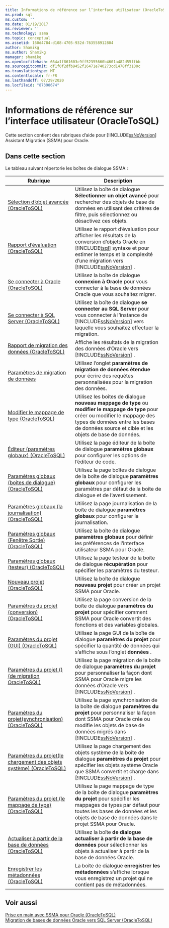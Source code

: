 ```yaml
---
title: Informations de référence sur l’interface utilisateur (OracleToSQL) | Microsoft Docs
ms.prod: sql
ms.custom: ''
ms.date: 01/19/2017
ms.reviewer: ''
ms.technology: ssma
ms.topic: conceptual
ms.assetid: 160d4784-d108-4705-932d-763558912804
author: Shamikg
ms.author: Shamikg
manager: shamikg
ms.openlocfilehash: 664a1f861603c9ff52355660b4601a482d55ffbb
ms.sourcegitcommit: df1f0f2dfb9452f16471e740273cd1478ff3100c
ms.translationtype: MT
ms.contentlocale: fr-FR
ms.lasthandoff: 07/29/2020
ms.locfileid: "87390674"
---
```

# <a name="user-interface-reference-oracletosql"></a>Informations de référence sur l’interface utilisateur (OracleToSQL)
Cette section contient des rubriques d’aide pour [!INCLUDE[ssNoVersion](../../includes/ssnoversion-md.md)] Assistant Migration (SSMA) pour Oracle.  
  
## <a name="in-this-section"></a>Dans cette section  
Le tableau suivant répertorie les boîtes de dialogue SSMA :  
  
|Rubrique|Description|  
|-|-|  
|[Sélection d’objet avancée &#40;OracleToSQL&#41;](../../ssma/oracle/advanced-object-selection-oracletosql.md)|Utilisez la boîte de dialogue **Sélectionner un objet avancé** pour rechercher des objets de base de données en utilisant des critères de filtre, puis sélectionnez ou désactivez ces objets.|  
|[Rapport d’évaluation &#40;OracleToSQL&#41;](../../ssma/oracle/assessment-report-oracletosql.md)|Utilisez le rapport d’évaluation pour afficher les résultats de la conversion d’objets Oracle en [!INCLUDE[tsql](../../includes/tsql-md.md)] syntaxe et pour estimer le temps et la complexité d’une migration vers [!INCLUDE[ssNoVersion](../../includes/ssnoversion-md.md)] .|  
|[Se connecter à Oracle &#40;OracleToSQL&#41;](../../ssma/oracle/connect-to-oracle-oracletosql.md)|Utilisez la boîte de dialogue **connexion à Oracle** pour vous connecter à la base de données Oracle que vous souhaitez migrer.|  
|[Se connecter à SQL Server &#40;OracleToSQL&#41;](../../ssma/oracle/connect-to-sql-server-oracletosql.md)|Utilisez la boîte de dialogue **se connecter au SQL Server** pour vous connecter à l’instance de [!INCLUDE[ssNoVersion](../../includes/ssnoversion-md.md)] vers laquelle vous souhaitez effectuer la migration.|  
|[Rapport de migration des données &#40;OracleToSQL&#41;](../../ssma/oracle/data-migration-report-oracletosql.md)|Affiche les résultats de la migration des données d’Oracle vers [!INCLUDE[ssNoVersion](../../includes/ssnoversion-md.md)] .|  
|[Paramètres de migration de données](data-migration-settings-oracletosql.md)|Utilisez l’onglet **paramètres de migration de données étendue** pour écrire des requêtes personnalisées pour la migration des données.|  
|[Modifier le mappage de type &#40;OracleToSQL&#41;](../../ssma/oracle/edit-type-mapping-oracletosql.md)|Utilisez les boîtes de dialogue **nouveau mappage de type** ou **modifier le mappage de type** pour créer ou modifier le mappage des types de données entre les bases de données source et cible et les objets de base de données.|  
|[Éditeur &#40;paramètres globaux&#41; &#40;OracleToSQL&#41;](../../ssma/oracle/global-settings-editor-oracletosql.md)|Utilisez la page éditeur de la boîte de dialogue **paramètres globaux** pour configurer les options de l’éditeur de code.|  
|[Paramètres globaux &#40;boîtes de dialogue&#41;  &#40;OracleToSQL&#41;](../../ssma/oracle/global-settings-dialogs-oracletosql.md)|Utilisez la page boîtes de dialogue de la boîte de dialogue **paramètres globaux** pour configurer les paramètres par défaut de la boîte de dialogue et de l’avertissement.|  
|[Paramètres globaux &#40;la journalisation&#41; &#40;OracleToSQL&#41;](../../ssma/oracle/global-settings-logging-oracletosql.md)|Utilisez la page journalisation de la boîte de dialogue **paramètres globaux** pour configurer la journalisation.|  
|[Paramètres globaux &#40;Fenêtre Sortie&#41;  &#40;OracleToSQL&#41;](../../ssma/oracle/global-settings-output-window-oracletosql.md)|Utilisez la boîte de dialogue **paramètres globaux** pour définir les préférences de l’interface utilisateur SSMA pour Oracle.|  
|[Paramètres globaux &#40;testeur&#41; &#40;OracleToSQL&#41;](../../ssma/oracle/global-settings-tester-oracletosql.md)|Utilisez la page testeur de la boîte de dialogue **récupération** pour spécifier les paramètres du testeur.|  
|[Nouveau projet &#40;OracleToSQL&#41;](../../ssma/oracle/new-project-oracletosql.md)|Utilisez la boîte de dialogue **nouveau projet** pour créer un projet SSMA pour Oracle.|  
|[Paramètres du projet &#40;conversion&#41; &#40;OracleToSQL&#41;](../../ssma/oracle/project-settings-conversion-oracletosql.md)|Utilisez la page conversion de la boîte de dialogue **paramètres du projet** pour spécifier comment SSMA pour Oracle convertit des fonctions et des variables globales.|  
|[Paramètres du projet &#40;GUI&#41; &#40;OracleToSQL&#41;](../../ssma/oracle/project-settings-gui-oracletosql.md)|Utilisez la page GUI de la boîte de dialogue **paramètres du projet** pour spécifier la quantité de données qui s’affiche sous l’onglet **données** .|  
|[Paramètres du projet &#40;&#41; &#40;de migration OracleToSQL&#41;](../../ssma/oracle/project-settings-migration-oracletosql.md)|Utilisez la page migration de la boîte de dialogue **paramètres du projet** pour personnaliser la façon dont SSMA pour Oracle migre les données d’Oracle vers [!INCLUDE[ssNoVersion](../../includes/ssnoversion-md.md)] .|  
|[Paramètres du projet&#40;synchronisation&#41; &#40;OracleToSQL&#41;](../../ssma/oracle/project-settings-synchronization-oracletosql.md)|Utilisez la page synchronisation de la boîte de dialogue **paramètres du projet** pour personnaliser la façon dont SSMA pour Oracle crée ou modifie les objets de base de données migrés dans [!INCLUDE[ssNoVersion](../../includes/ssnoversion-md.md)] .|  
|[Paramètres du projet&#40;le chargement des objets système&#41; &#40;OracleToSQL&#41;](../../ssma/oracle/project-settings-loading-system-objects-oracletosql.md)|Utilisez la page chargement des objets système de la boîte de dialogue **paramètres du projet** pour spécifier les objets système Oracle que SSMA convertit et charge dans [!INCLUDE[ssNoVersion](../../includes/ssnoversion-md.md)] .|  
|[Paramètres du projet &#40;le mappage de type&#41; &#40;OracleToSQL&#41;](../../ssma/oracle/project-settings-type-mapping-oracletosql.md)|Utilisez la page mappage de type de la boîte de dialogue **paramètres du projet** pour spécifier les mappages de types par défaut pour toutes les bases de données et les objets de base de données dans le projet SSMA pour Oracle.|  
|[Actualiser à partir de la base de données &#40;OracleToSQL&#41;](../../ssma/oracle/refresh-from-database-oracletosql.md)|Utilisez la boîte **de dialogue actualiser à partir de la base de données** pour sélectionner les objets à actualiser à partir de la base de données Oracle.|  
|[Enregistrer les métadonnées &#40;OracleToSQL&#41;](../../ssma/oracle/save-metadata-oracletosql.md)|La boîte de dialogue **enregistrer les métadonnées** s’affiche lorsque vous enregistrez un projet qui ne contient pas de métadonnées.|  
  
## <a name="see-also"></a>Voir aussi  
[Prise en main avec SSMA pour Oracle &#40;OracleToSQL&#41;](../../ssma/oracle/getting-started-with-ssma-for-oracle-oracletosql.md)  
[Migration de bases de données Oracle vers SQL Server &#40;OracleToSQL&#41;](../../ssma/oracle/migrating-oracle-databases-to-sql-server-oracletosql.md)  
  
